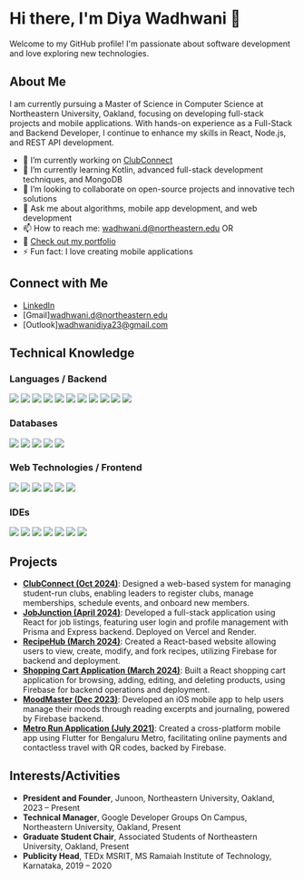 # Hi there, I'm Diya Wadhwani 👋

Welcome to my GitHub profile! I'm passionate about software development and love exploring new technologies.

## About Me

I am currently pursuing a Master of Science in Computer Science at Northeastern University, Oakland, focusing on developing full-stack projects and mobile applications. With hands-on experience as a Full-Stack and Backend Developer, I continue to enhance my skills in React, Node.js, and REST API development.

- 🔭 I’m currently working on [ClubConnect](#projects)
- 🌱 I’m currently learning Kotlin, advanced full-stack development techniques, and MongoDB
- 👯 I’m looking to collaborate on open-source projects and innovative tech solutions
- 💬 Ask me about algorithms, mobile app development, and web development
- 📫 How to reach me: [wadhwani.d@northeastern.edu](mailto:wadhwani.d@northeastern.edu) OR 
- 📄 [Check out my portfolio](https://wadhwanid.sites.northeastern.edu)
- ⚡ Fun fact: I love creating mobile applications


## Connect with Me

- [LinkedIn](https://www.linkedin.com/in/diya-wadhwani)
- [Gmail][wadhwani.d@northeastern.edu](mailto:wadhwani.d@northeastern.edu)
- [Outlook][wadhwanidiya23@gmail.com](mailto:wadhwanidiya23@gmail.com)

## Technical Knowledge

### Languages / Backend
<p align="left">
  <img src="https://img.shields.io/badge/C%20-%2300599C.svg?style=for-the-badge&logo=c&logoColor=white"/>
  <img src="https://img.shields.io/badge/C%2B%2B-%2300599C.svg?style=for-the-badge&logo=c%2B%2B&logoColor=white"/>
  <img src="https://img.shields.io/badge/Python-%233776AB.svg?style=for-the-badge&logo=python&logoColor=white"/>
  <img src="https://img.shields.io/badge/Java-%23007396.svg?style=for-the-badge&logo=java&logoColor=white"/>
  <img src="https://img.shields.io/badge/Dart-%230175C2.svg?style=for-the-badge&logo=dart&logoColor=white"/>
  <img src="https://img.shields.io/badge/Swift-%23FA7343.svg?style=for-the-badge&logo=swift&logoColor=white"/>
  <img src="https://img.shields.io/badge/JavaScript-%23F7DF1E.svg?style=for-the-badge&logo=javascript&logoColor=black"/>
  <img src="https://img.shields.io/badge/EJS-%230A0A0A.svg?style=for-the-badge&logo=ejs&logoColor=white"/>
  <img src="https://img.shields.io/badge/Express.js-%23000000.svg?style=for-the-badge&logo=express&logoColor=white"/>
  <img src="https://img.shields.io/badge/Node.js-%23339933.svg?style=for-the-badge&logo=node.js&logoColor=white"/>
  <img src="https://img.shields.io/badge/Kotlin-%237F52FF.svg?style=for-the-badge&logo=kotlin&logoColor=white"/>
</p>

### Databases
<p align="left">
  <img src="https://img.shields.io/badge/MySQL-%234479A1.svg?style=for-the-badge&logo=mysql&logoColor=white"/>
  <img src="https://img.shields.io/badge/Prisma-%2330345E.svg?style=for-the-badge&logo=prisma&logoColor=white"/>
  <img src="https://img.shields.io/badge/MongoDB-%2347A248.svg?style=for-the-badge&logo=mongodb&logoColor=white"/>
  <img src="https://img.shields.io/badge/Firebase-%23FFCA28.svg?style=for-the-badge&logo=firebase&logoColor=black"/>
  <img src="https://img.shields.io/badge/SQLite-%23003B57.svg?style=for-the-badge&logo=sqlite&logoColor=white"/>
</p>

### Web Technologies / Frontend
<p align="left">
  <img src="https://img.shields.io/badge/HTML5-%23E34F26.svg?style=for-the-badge&logo=html5&logoColor=white"/>
  <img src="https://img.shields.io/badge/CSS3-%231572B6.svg?style=for-the-badge&logo=css3&logoColor=white"/>
  <img src="https://img.shields.io/badge/Angular-%23DD0031.svg?style=for-the-badge&logo=angular&logoColor=white"/>
  <img src="https://img.shields.io/badge/React-%2361DAFB.svg?style=for-the-badge&logo=react&logoColor=black"/>
  <img src="https://img.shields.io/badge/Webflow-%234500EF.svg?style=for-the-badge&logo=webflow&logoColor=white"/>
  <img src="https://img.shields.io/badge/Flutter-%2302569B.svg?style=for-the-badge&logo=flutter&logoColor=white"/>
</p>

### IDEs
<p align="left">
  <img src="https://img.shields.io/badge/VS%20Code-%23007ACC.svg?style=for-the-badge&logo=visual-studio-code&logoColor=white"/>
  <img src="https://img.shields.io/badge/Xcode-%231575F9.svg?style=for-the-badge&logo=xcode&logoColor=white"/>
  <img src="https://img.shields.io/badge/IntelliJ%20IDEA-%23000000.svg?style=for-the-badge&logo=intellij-idea&logoColor=white"/>
  <img src="https://img.shields.io/badge/Android%20Studio-%233DDC84.svg?style=for-the-badge&logo=android-studio&logoColor=white"/>
  <img src="https://img.shields.io/badge/MongoDB%20Compass-%2347A248.svg?style=for-the-badge&logo=mongodb&logoColor=white"/>
  <img src="https://img.shields.io/badge/DB%20Browser-%23000357.svg?style=for-the-badge&logo=sqlite&logoColor=white"/>
  <img src="https://img.shields.io/badge/Eclipse-%232C2255.svg?style=for-the-badge&logo=eclipse&logoColor=white"/>
</p>

## Projects

- [**ClubConnect (Oct 2024)**](https://github.com/DiyaWadhwani/ClubConnect): Designed a web-based system for managing student-run clubs, enabling leaders to register clubs, manage memberships, schedule events, and onboard new members.
- [**JobJunction (April 2024)**](https://github.com/DiyaWadhwani/JobJunction): Developed a full-stack application using React for job listings, featuring user login and profile management with Prisma and Express backend. Deployed on Vercel and Render.
- [**RecipeHub (March 2024)**](https://github.com/DiyaWadhwani/RecipeHub-FunctionalReact): Created a React-based website allowing users to view, create, modify, and fork recipes, utilizing Firebase for backend and deployment.
- [**Shopping Cart Application (March 2024)**](https://github.com/DiyaWadhwani/ShoppingCart): Built a React shopping cart application for browsing, adding, editing, and deleting products, using Firebase for backend operations and deployment.
- [**MoodMaster (Dec 2023)**](https://github.com/DiyaWadhwani/ShoppingCartApplication-React): Developed an iOS mobile app to help users manage their moods through reading excerpts and journaling, powered by Firebase backend.
- [**Metro Run Application (July 2021)**](https://drive.google.com/file/d/1rQZG8D8s3zy5hFS0elq7VYFGmm_txyGt/view?usp=sharing): Created a cross-platform mobile app using Flutter for Bengaluru Metro, facilitating online payments and contactless travel with QR codes, backed by Firebase.

## Interests/Activities

- **President and Founder**, Junoon, Northeastern University, Oakland, 2023 – Present
- **Technical Manager**, Google Developer Groups On Campus, Northeastern University, Oakland, Present
- **Graduate Student Chair**, Associated Students of Northeastern University, Oakland, Present
- **Publicity Head**, TEDx MSRIT, MS Ramaiah Institute of Technology, Karnataka, 2019 – 2020
